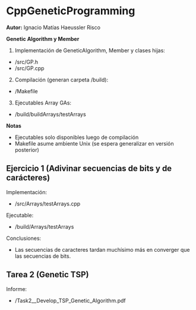 # CppGeneticProgramming

<b>Autor:</b> Ignacio Matías Haeussler Risco

<b>Genetic Algorithm y Member</b>

1. Implementación de GeneticAlgorithm, Member y clases hijas:
  - /src/GP.h
  - /src/GP.cpp

2. Compilación (generan carpeta /build):
  - /Makefile

3. Ejecutables Array GAs:
  - /build/buildArrays/testArrays

  
<b>Notas</b>

<!---  - C++ OpenCV 3.4 es utilizado para realizar gráficos.
  - Ejecutables de testeo entregan output si hubo algún error. --->
  - Ejecutables solo disponibles luego de compilación
  - Makefile asume ambiente Unix (se espera generalizar en versión posterior)

## Ejercicio 1 (Adivinar secuencias de bits y de carácteres)

Implementación: 
  - /src/Arrays/testArrays.cpp

Ejecutable:
  - /build/Arrays/testArrays

Conclusiones:
  - Las secuencias de caracteres tardan muchísimo más en converger que las secuencias de bits.
  
## Tarea 2 (Genetic TSP)

Informe:
  - /Task2__Develop_TSP_Genetic_Algorithm.pdf
